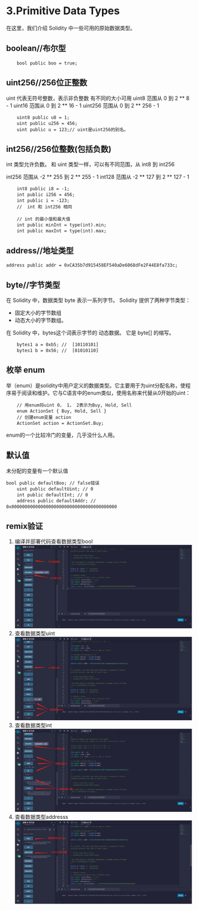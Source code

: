# 3.Primitive Data Types


在这里，我们介绍 Solidity 中一些可用的原始数据类型。

## boolean//布尔型
```solidity
    bool public boo = true;
```

## uint256//256位正整数
uint 代表无符号整数，表示非负整数
有不同的大小可用
uint8   范围从 0 到 2 ** 8 - 1
uint16  范围从 0 到 2 ** 16 - 1
uint256 范围从 0 到 2 ** 256 - 1
```solidity
    uint8 public u8 = 1;
    uint public u256 = 456;
    uint public u = 123;// uint是uint256的别名。
```

## int256//256位整数(包括负数)
int 类型允许负数。
和 uint 类型一样，可以有不同范围，从 int8 到 int256
    
int256 范围从 -2 ** 255 到 2 ** 255 - 1
int128 范围从 -2 ** 127 到 2 ** 127 - 1
```solidity
    int8 public i8 = -1;
    int public i256 = 456;
    int public i = -123; 
    //  int 和 int256 相同

    // int 的最小值和最大值
    int public minInt = type(int).min;
    int public maxInt = type(int).max;
```

## address//地址类型
```solidity
address public addr = 0xCA35b7d915458EF540aDe6068dFe2F44E8fa733c;
```

## byte//字节类型
在 Solidity 中，数据类型 byte 表示一系列字节。 
Solidity 提供了两种字节类型：

 - 固定大小的字节数组
 - 动态大小的字节数组。
     
在 Solidity 中，bytes这个词表示字节的 动态数据。 
它是 byte[] 的缩写。
```solidity
    bytes1 a = 0xb5; //  [10110101]
    bytes1 b = 0x56; //  [01010110]
```

## 枚举 enum
举（enum）是solidity中用户定义的数据类型。它主要用于为uint分配名称，使程序易于阅读和维护。它与C语言中的enum类似，使用名称来代替从0开始的uint：
```solidity
    // 用enum将uint 0， 1， 2表示为Buy, Hold, Sell
    enum ActionSet { Buy, Hold, Sell }
    // 创建enum变量 action
    ActionSet action = ActionSet.Buy;
```
enum的一个比较冷门的变量，几乎没什么人用。
## 默认值
未分配的变量有一个默认值
```solidity
bool public defaultBoo; // false错误
    uint public defaultUint; // 0
    int public defaultInt; // 0
    address public defaultAddr; // 0x0000000000000000000000000000000000000000
```

## remix验证
1. 编译并部署代码查看数据类型bool
![3-1.jpg](./img/3-1.jpg)
1. 查看数据类型uint
![3-2.jpg](./img/3-2.jpg)
1. 查看数据类型int
![3-3.jpg](./img/3-3.jpg)
1. 查看数据类型addresss
![3-4.jpg](./img/3-4.jpg)